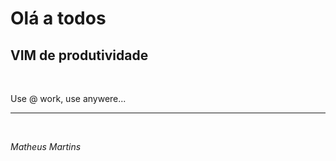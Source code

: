 # Olá a todos 

## VIM de produtividade

<br>

Use @ work, use anywere...
___
<br>

_Matheus Martins_

